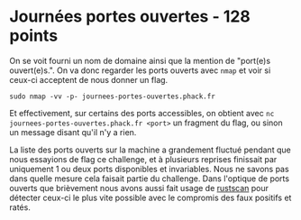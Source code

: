 # Journées portes ouvertes - 128 points

On se voit fourni un nom de domaine ainsi que la mention de "port(e)s ouvert(e)s.". On va donc regarder les ports ouverts avec `nmap` et voir si ceux-ci acceptent de nous donner un flag.

`sudo nmap -vv -p- journees-portes-ouvertes.phack.fr`

Et effectivement, sur certains des ports accessibles, on obtient avec `nc journees-portes-ouvertes.phack.fr <port>` un fragment du flag, ou sinon un message disant qu'il n'y a rien.

La liste des ports ouverts sur la machine a grandement fluctué pendant que nous essayions de flag ce challenge, et à plusieurs reprises finissait par uniquement 1 ou deux ports disponibles et invariables. Nous ne savons pas dans quelle mesure cela faisait partie du challenge.
Dans l'optique de ports ouverts que brièvement nous avons aussi fait usage de [rustscan](https://github.com/RustScan/RustScan) pour détecter ceux-ci le plus vite possible avec le compromis des faux positifs et ratés.
